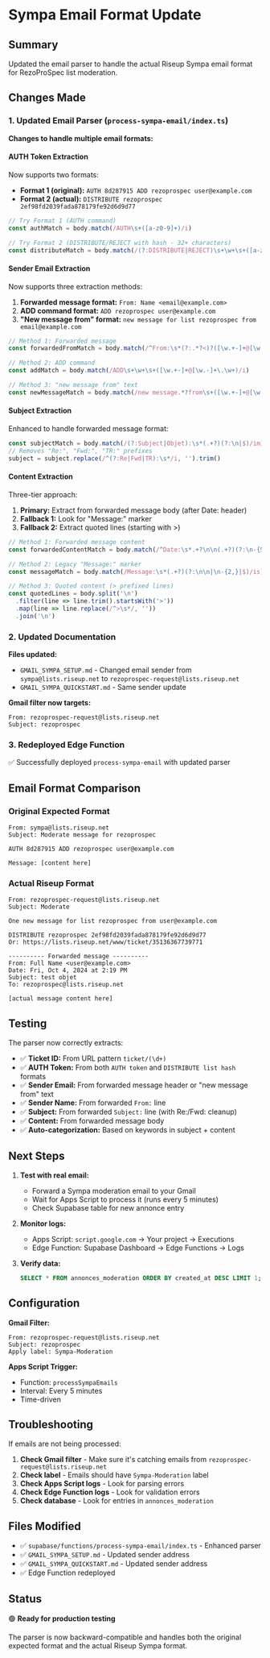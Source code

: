 # Sympa Email Format Update

## Summary

Updated the email parser to handle the actual Riseup Sympa email format for RezoProSpec list moderation.

## Changes Made

### 1. Updated Email Parser (`process-sympa-email/index.ts`)

**Changes to handle multiple email formats:**

#### AUTH Token Extraction
Now supports two formats:
- **Format 1 (original):** `AUTH 8d287915 ADD rezoprospec user@example.com`
- **Format 2 (actual):** `DISTRIBUTE rezoprospec 2ef98fd2039fada878179fe92d6d9d77`

```typescript
// Try Format 1 (AUTH command)
const authMatch = body.match(/AUTH\s+([a-z0-9]+)/i)

// Try Format 2 (DISTRIBUTE/REJECT with hash - 32+ characters)
const distributeMatch = body.match(/(?:DISTRIBUTE|REJECT)\s+\w+\s+([a-z0-9]{32,})/i)
```

#### Sender Email Extraction
Now supports three extraction methods:
1. **Forwarded message format:** `From: Name <email@example.com>`
2. **ADD command format:** `ADD rezoprospec user@example.com`
3. **"New message from" format:** `new message for list rezoprospec from email@example.com`

```typescript
// Method 1: Forwarded message
const forwardedFromMatch = body.match(/^From:\s*(?:.*?<)?([\w.+-]+@[\w.-]+\.\w+)/im)

// Method 2: ADD command
const addMatch = body.match(/ADD\s+\w+\s+([\w.+-]+@[\w.-]+\.\w+)/i)

// Method 3: "new message from" text
const newMessageMatch = body.match(/new message.*?from\s+([\w.+-]+@[\w.-]+\.\w+)/i)
```

#### Subject Extraction
Enhanced to handle forwarded message format:
```typescript
const subjectMatch = body.match(/(?:Subject|Objet):\s*(.+?)(?:\n|$)/im)
// Removes "Re:", "Fwd:", "TR:" prefixes
subject = subject.replace(/^(?:Re|Fwd|TR):\s*/i, '').trim()
```

#### Content Extraction
Three-tier approach:
1. **Primary:** Extract from forwarded message body (after Date: header)
2. **Fallback 1:** Look for "Message:" marker
3. **Fallback 2:** Extract quoted lines (starting with >)

```typescript
// Method 1: Forwarded message content
const forwardedContentMatch = body.match(/^Date:\s*.+?\n\n(.+?)(?:\n-{5,}|$)/ims)

// Method 2: Legacy "Message:" marker
const messageMatch = body.match(/Message:\s*(.+?)(?:\n\n|\n-{2,}|$)/is)

// Method 3: Quoted content (> prefixed lines)
const quotedLines = body.split('\n')
  .filter(line => line.trim().startsWith('>'))
  .map(line => line.replace(/^>\s*/, ''))
  .join('\n')
```

### 2. Updated Documentation

**Files updated:**
- `GMAIL_SYMPA_SETUP.md` - Changed email sender from `sympa@lists.riseup.net` to `rezoprospec-request@lists.riseup.net`
- `GMAIL_SYMPA_QUICKSTART.md` - Same sender update

**Gmail filter now targets:**
```
From: rezoprospec-request@lists.riseup.net
Subject: rezoprospec
```

### 3. Redeployed Edge Function

✅ Successfully deployed `process-sympa-email` with updated parser

## Email Format Comparison

### Original Expected Format
```
From: sympa@lists.riseup.net
Subject: Moderate message for rezoprospec

AUTH 8d287915 ADD rezoprospec user@example.com

Message: [content here]
```

### Actual Riseup Format
```
From: rezoprospec-request@lists.riseup.net
Subject: Moderate

One new message for list rezoprospec from user@example.com

DISTRIBUTE rezoprospec 2ef98fd2039fada878179fe92d6d9d77
Or: https://lists.riseup.net/www/ticket/35136367739771

---------- Forwarded message ----------
From: Full Name <user@example.com>
Date: Fri, Oct 4, 2024 at 2:19 PM
Subject: test objet
To: rezoprospec@lists.riseup.net

[actual message content here]
```

## Testing

The parser now correctly extracts:
- ✅ **Ticket ID:** From URL pattern `ticket/(\d+)`
- ✅ **AUTH Token:** From both `AUTH token` and `DISTRIBUTE list hash` formats
- ✅ **Sender Email:** From forwarded message header or "new message from" text
- ✅ **Sender Name:** From forwarded `From:` line
- ✅ **Subject:** From forwarded `Subject:` line (with Re:/Fwd: cleanup)
- ✅ **Content:** From forwarded message body
- ✅ **Auto-categorization:** Based on keywords in subject + content

## Next Steps

1. **Test with real email:**
   - Forward a Sympa moderation email to your Gmail
   - Wait for Apps Script to process it (runs every 5 minutes)
   - Check Supabase table for new annonce entry

2. **Monitor logs:**
   - Apps Script: `script.google.com` → Your project → Executions
   - Edge Function: Supabase Dashboard → Edge Functions → Logs

3. **Verify data:**
   ```sql
   SELECT * FROM annonces_moderation ORDER BY created_at DESC LIMIT 1;
   ```

## Configuration

**Gmail Filter:**
```
From: rezoprospec-request@lists.riseup.net
Subject: rezoprospec
Apply label: Sympa-Moderation
```

**Apps Script Trigger:**
- Function: `processSympaEmails`
- Interval: Every 5 minutes
- Time-driven

## Troubleshooting

If emails are not being processed:

1. **Check Gmail filter** - Make sure it's catching emails from `rezoprospec-request@lists.riseup.net`
2. **Check label** - Emails should have `Sympa-Moderation` label
3. **Check Apps Script logs** - Look for parsing errors
4. **Check Edge Function logs** - Look for validation errors
5. **Check database** - Look for entries in `annonces_moderation`

## Files Modified

- ✅ `supabase/functions/process-sympa-email/index.ts` - Enhanced parser
- ✅ `GMAIL_SYMPA_SETUP.md` - Updated sender address
- ✅ `GMAIL_SYMPA_QUICKSTART.md` - Updated sender address
- ✅ Edge Function redeployed

## Status

🟢 **Ready for production testing**

The parser is now backward-compatible and handles both the original expected format and the actual Riseup Sympa format.
